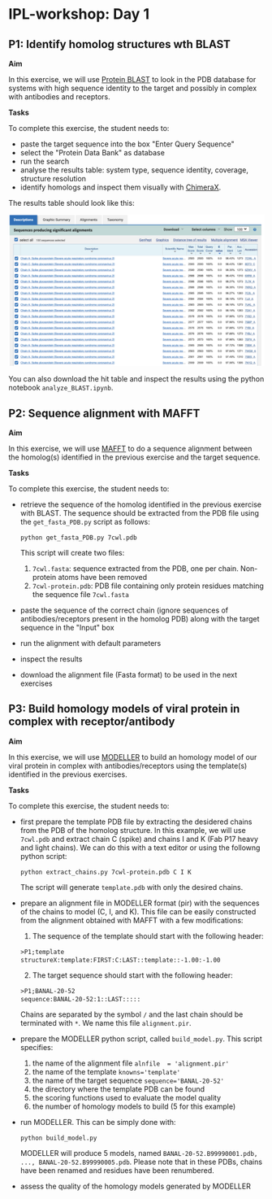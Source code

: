 # IPL-workshop: Day 1

## P1: Identify homolog structures wth BLAST

**Aim**

In this exercise, we will use [Protein BLAST](https://blast.ncbi.nlm.nih.gov/Blast.cgi?PROGRAM=blastp&PAGE_TYPE=BlastSearch&LINK_LOC=blasthome) to look in the PDB database for systems with high sequence identity to the target and possibly in complex with antibodies and receptors.

**Tasks**

To complete this exercise, the student needs to:
* paste the target sequence into the box "Enter Query Sequence"
* select the "Protein Data Bank" as database
* run the search
* analyse the results table: system type, sequence identity, coverage, structure resolution
* identify homologs and inspect them visually with [ChimeraX](https://www.cgl.ucsf.edu/chimerax/).

The results table should look like this:

![title](blast.png)

You can also download the hit table and inspect the results using the python notebook ```analyze_BLAST.ipynb```. 

## P2: Sequence alignment with MAFFT

**Aim**

In this exercise, we will use [MAFFT](https://mafft.cbrc.jp/alignment/server/index.html) to do a sequence alignment between the homolog(s) identified in the previous exercise and the target sequence.

**Tasks**

To complete this exercise, the student needs to:

* retrieve the sequence of the homolog identified in the previous exercise with BLAST. 
  The sequence should be extracted from the PDB file using the ```get_fasta_PDB.py``` script as follows:
  ```
  python get_fasta_PDB.py 7cwl.pdb 
  ```
  This script will create two files:
  1. ```7cwl.fasta```: sequence extracted from the PDB, one per chain. Non-protein atoms have been removed
  2. ```7cwl-protein.pdb```: PDB file containing only protein residues matching the sequence file ```7cwl.fasta``` 

* paste the sequence of the correct chain (ignore sequences of antibodies/receptors present in the homolog PDB) along with the target sequence in the "Input" box
* run the alignment with default parameters
* inspect the results
* download the alignment file (Fasta format) to be used in the next exercises

## P3: Build homology models of viral protein in complex with receptor/antibody

**Aim**

In this exercise, we will use [MODELLER](https://salilab.org/modeller/) to build an homology model of our viral protein in complex with antibodies/receptors using the template(s) identified in the previous exercises.

**Tasks**

To complete this exercise, the student needs to:

* first prepare the template PDB file by extracting the desidered chains from the PDB of the homolog structure.
  In this example, we will use ```7cwl.pdb``` and extract chain C (spike) and chains I and K (Fab P17 heavy and light chains). We can do this with a text editor or using
  the followng python script:
  
  ```
  python extract_chains.py 7cwl-protein.pdb C I K 

  ```
  The script will generate ```template.pdb``` with only the desired chains.

* prepare an alignment file in MODELLER format (pir) with the sequences of the chains to model (C, I, and K). 
  This file can be easily constructed from the alignment obtained with MAFFT with a few modifications:
  1. The sequence of the template should start with the following header:
  ```
  >P1;template
  structureX:template:FIRST:C:LAST::template::-1.00:-1.00
  ```
  2. The target sequence should start with the following header:
  ```
  >P1;BANAL-20-52
  sequence:BANAL-20-52:1::LAST:::::
  ```
  Chains are separated by the symbol ```/``` and the last chain should be terminated with ```*```.
  We name this file ```alignment.pir```.

* prepare the MODELLER python script, called ```build_model.py```. This script specifies:
  1. the name of the alignment file ```alnfile  = 'alignment.pir'```
  2. the name of the template ```knowns='template'```
  3. the name of the target sequence ```sequence='BANAL-20-52'```
  4. the directory where the template PDB can be found
  5. the scoring functions used to evaluate the model quality
  6. the number of homology models to build (5 for this example)

* run MODELLER. This can be simply done with:
  ```
  python build_model.py
  ```
  MODELLER will produce 5 models, named ```BANAL-20-52.B99990001.pdb, ..., BANAL-20-52.B99990005.pdb```. 
  Please note that in these PDBs, chains have been renamed and residues have been renumbered.

* assess the quality of the homology models generated by MODELLER 
